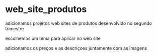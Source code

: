 # web_site_produtos

adicionamos projetos web sites de produtos desenvolvido no segundo trimestre

escolhemos um tema para aplicar no web site


adicionamos os preços e as descriçoes juntamente com as imagens 